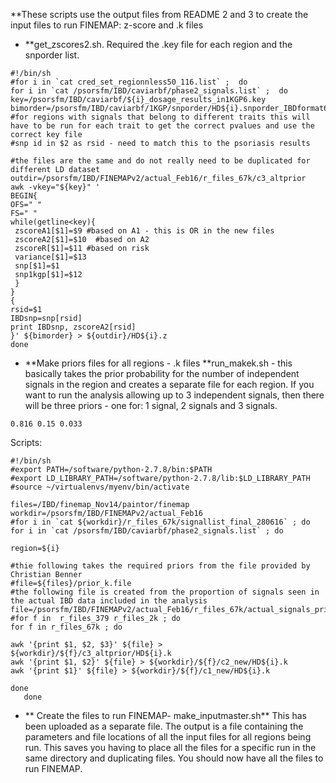 **These scripts use the output files from README 2 and 3 to create the input files to run FINEMAP: z-score and .k files
* **get_zscores2.sh. Required the .key file for each region and the snporder list.
```
#!/bin/sh
#for i in `cat cred_set_regionnless50_116.list` ;  do
for i in `cat /psorsfm/IBD/caviarbf/phase2_signals.list` ;  do
key=/psorsfm/IBD/caviarbf/${i}_dosage_results_in1KGP6.key
bimorder=/psorsfm/IBD/caviarbf/1KGP/snporder/HD${i}.snporder_IBDformat6.list
#for regions with signals that belong to different traits this will have to be run for each trait to get the correct pvalues and use the correct key file
#snp id in $2 as rsid - need to match this to the psoriasis results

#the files are the same and do not really need to be duplicated for different LD dataset
outdir=/psorsfm/IBD/FINEMAPv2/actual_Feb16/r_files_67k/c3_altprior
awk -vkey="${key}" '
BEGIN{
OFS=" "
FS=" "
while(getline<key){
 zscoreA1[$1]=$9 #based on A1 - this is OR in the new files
 zscoreA2[$1]=$10  #based on A2
 zscoreR[$1]=$11 #based on risk
 variance[$1]=$13
 snp[$1]=$1
 snp1kgp[$1]=$12
 }
}
{
rsid=$1
IBDsnp=snp[rsid]
print IBDsnp, zscoreA2[rsid]
}' ${bimorder} > ${outdir}/HD${i}.z
done
```

* **Make priors files for all regions - .k files
**run_makek.sh - this basically takes the prior probability for the number of independent signals in the region and creates a separate file for each region. If you want to run the analysis allowing up to 3 independent signals, then there will be three priors - one for: 1 signal, 2 signals and 3 signals.
```
0.816 0.15 0.033
```
Scripts: 
```
#!/bin/sh
#export PATH=/software/python-2.7.8/bin:$PATH
#export LD_LIBRARY_PATH=/software/python-2.7.8/lib:$LD_LIBRARY_PATH
#source ~/virtualenvs/myenv/bin/activate

files=/IBD/finemap_Nov14/paintor/finemap
workdir=/psorsfm/IBD/FINEMAPv2/actual_Feb16
#for i in `cat ${workdir}/r_files_67k/signallist_final_280616` ; do
for i in `cat /psorsfm/IBD/caviarbf/phase2_signals.list` ; do
    
region=${i}

#thie following takes the required priors from the file provided by Christian Benner
#file=${files}/prior_k.file
#the following file is created from the proportion of signals seen in the actual IBD data included in the analysis
file=/psorsfm/IBD/FINEMAPv2/actual_Feb16/r_files_67k/actual_signals_priors
#for f in  r_files_379 r_files_2k ; do
for f in r_files_67k ; do

awk '{print $1, $2, $3}' ${file} > ${workdir}/${f}/c3_altprior/HD${i}.k
awk '{print $1, $2}' ${file} > ${workdir}/${f}/c2_new/HD${i}.k
awk '{print $1}' ${file} > ${workdir}/${f}/c1_new/HD${i}.k

done
   done
```
* ** Create the files to run FINEMAP- make_inputmaster.sh**
This has been uploaded as a separate file. The output is a file containing the parameters and file locations of all the input files for all regions being run. This saves you having to place all the files for a specific run in the same directory and duplicating files.
You should now have all the files to run FINEMAP. 

